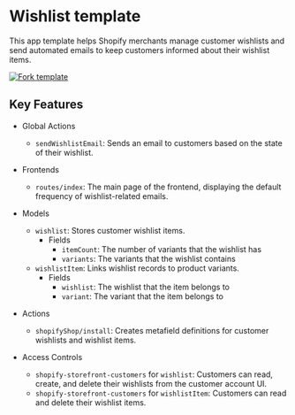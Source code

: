 # Wishlist template

This app template helps Shopify merchants manage customer wishlists and send automated emails to keep customers informed about their wishlist items.

[![Fork template](https://img.shields.io/badge/Fork%20template-%233A0CFF?style=for-the-badge)](https://app.gadget.dev/auth/fork?domain=wishlist-custom-rrv7-d.gadget.app)

## Key Features

- Global Actions

  - `sendWishlistEmail`: Sends an email to customers based on the state of their wishlist.

- Frontends

  - `routes/index`: The main page of the frontend, displaying the default frequency of wishlist-related emails.

- Models

  - `wishlist`: Stores customer wishlist items.
    - Fields
      - `itemCount`: The number of variants that the wishlist has
      - `variants`: The variants that the wishlist contains
  - `wishlistItem`: Links wishlist records to product variants.
    - Fields
      - `wishlist`: The wishlist that the item belongs to
      - `variant`: The variant that the item belongs to

- Actions

  - `shopifyShop/install`: Creates metafield definitions for customer wishlists and wishlist items.

- Access Controls
  - `shopify-storefront-customers` for `wishlist`: Customers can read, create, and delete their wishlists from the customer account UI.
  - `shopify-storefront-customers` for `wishlistItem`: Customers can read and delete their wishlist items.
